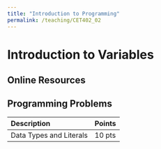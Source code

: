 ```yaml
---
title: "Introduction to Programming"
permalink: /teaching/CET402_02
---
```


# Introduction to Variables

## Online Resources

## Programming Problems

|Description|Points|
|:----------|:----|
|Data Types and Literals|10 pts|

